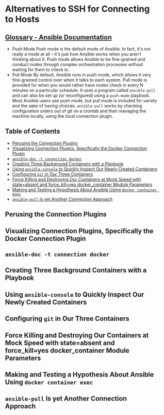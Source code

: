 # Alternatives to SSH for Connecting to Hosts

## [Glossary - Ansible Documentation](https://docs.ansible.com/ansible/latest/reference_appendices/glossary.html)

- Push Mode
  Push mode is the default mode of Ansible.
  In fact, it's not really a mode at all –
  it's just how Ansible works when you aren't thinking about it.
  Push mode allows Ansible to be fine-grained
  and conduct nodes through complex orchestration processes without waiting for them to check in.
- Pull Mode
  By default, Ansible runs in push mode,
  which allows it very fine-grained control over when it talks to each system.
  Pull mode is provided for
  when you would rather have nodes check in every N minutes on a particular schedule.
  It uses a program called `ansible-pull`
  and can also be set up (or reconfigured) using a `push-mode` playbook.
  Most Ansible users use push mode,
  but pull mode is included for variety and the sake of having choices.
  `ansible-pull` works by checking configuration orders out of git on a crontab
  and then managing the machine locally,
  using the local connection plugin.

## Table of Contents

<!-- START doctoc generated TOC please keep comment here to allow auto update -->
<!-- DON'T EDIT THIS SECTION, INSTEAD RE-RUN doctoc TO UPDATE -->

- [Perusing the Connection Plugins](#perusing-the-connection-plugins)
- [Visualizing Connection Plugins, Specifically the Docker Connection Plugin](#visualizing-connection-plugins-specifically-the-docker-connection-plugin)
- [`ansible-doc -t connection docker`](#ansible-doc--t-connection-docker)
- [Creating Three Background Containers with a Playbook](#creating-three-background-containers-with-a-playbook)
- [Using `ansible-console` to Quickly Inspect Our Newly Created Containers](#using-ansible-console-to-quickly-inspect-our-newly-created-containers)
- [Configuring `git` in Our Three Containers](#configuring-git-in-our-three-containers)
- [Force Killing and Destroying Our Containers at Mock Speed with state=absent and force_kill=yes docker_container Module Parameters](#force-killing-and-destroying-our-containers-at-mock-speed-with-stateabsent-and-force_killyes-docker_container-module-parameters)
- [Making and Testing a Hypothesis About Ansible Using `docker container exec`](#making-and-testing-a-hypothesis-about-ansible-using-docker-container-exec)
- [`ansible-pull` Is yet Another Connection Approach](#ansible-pull-is-yet-another-connection-approach)

<!-- END doctoc generated TOC please keep comment here to allow auto update -->

## Perusing the Connection Plugins

## Visualizing Connection Plugins, Specifically the Docker Connection Plugin

## `ansible-doc -t connection docker`

## Creating Three Background Containers with a Playbook

## Using `ansible-console` to Quickly Inspect Our Newly Created Containers

## Configuring `git` in Our Three Containers

## Force Killing and Destroying Our Containers at Mock Speed with state=absent and force_kill=yes docker_container Module Parameters

## Making and Testing a Hypothesis About Ansible Using `docker container exec`

## `ansible-pull` Is yet Another Connection Approach
